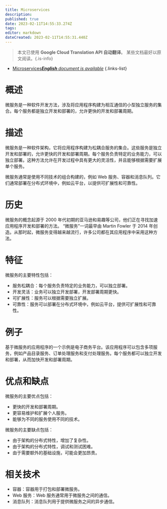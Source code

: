 ```yaml
---
title: Microservices
description: 
published: true
date: 2023-02-11T14:55:33.274Z
tags: 
editor: markdown
dateCreated: 2023-02-11T14:55:31.440Z
---
```


> 本文已使用 **Google Cloud Translation API 自动翻译**。
某些文档最好以原文阅读。{.is-info}



- [Microservices***English** document is available*](/en/Knowledge-base/Dictionary/microservices)
{.links-list}


# 概述
微服务是一种软件开发方法，涉及将应用程序构建为相互通信的小型独立服务的集合。每个服务都是独立开发和部署的，允许更快的开发和部署周期。

# 描述
微服务是一种软件架构，它将应用程序构建为松耦合服务的集合。这些服务是独立开发和部署的，允许更快的开发和部署周期。每个服务负责特定的业务能力，可以独立部署。这种方法允许在开发过程中具有更大的灵活性，并且能够根据需要扩展单个服务。

微服务通常是使用不同技术的组合构建的，例如 Web 服务、容器和消息队列。它们通常部署在分布式环境中，例如云平台，以提供可扩展性和可靠性。

# 历史
微服务的概念起源于 2000 年代初期的亚马逊和易趣等公司，他们正在寻找加速应用程序开发和部署的方法。 “微服务”一词最早由 Martin Fowler 于 2014 年创造。从那时起，微服务变得越来越流行，许多公司都在其应用程序中采用这种方法。

# 特征
微服务的主要特性包括：

- 服务松耦合：每个服务负责特定的业务能力，可以独立部署。
- 开发灵活：业务可以独立开发部署，开发部署周期更快。
- 可扩展性：服务可以根据需要独立扩展。
- 可靠性：服务可以部署在分布式环境中，例如云平台，提供可扩展性和可靠性。

# 例子
基于微服务的应用程序的一个示例是电子商务平台。该应用程序可以包含多项服务，例如产品目录服务、订单处理服务和支付处理服务。每个服务都可以独立开发和部署，从而加快开发和部署周期。

# 优点和缺点
微服务的主要优点包括：

- 更快的开发和部署周期。
- 更容易维护和扩展个人服务。
- 能够为不同的服务使用不同的技术。

微服务的主要缺点包括：

- 由于架构的分布式特性，增加了复杂性。
- 由于架构的分布式特性，调试和测试困难。
- 由于需要额外的基础设施，可能会更加昂贵。

# 相关技术
- 容器：容器用于打包和部署微服务。
- Web 服务：Web 服务通常用于微服务之间的通信。
- 消息队列：消息队列用于提供微服务之间的异步通信。